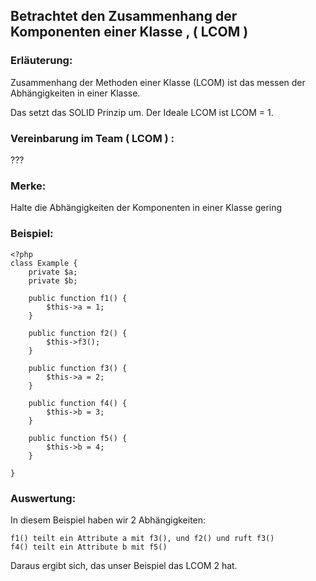 
## Betrachtet den Zusammenhang der Komponenten einer Klasse , ( LCOM )

### Erläuterung:

Zusammenhang der Methoden einer Klasse (LCOM) ist das messen der Abhängigkeiten in einer Klasse.

Das setzt das SOLID Prinzip um.
Der Ideale LCOM ist LCOM = 1.

### Vereinbarung im Team ( LCOM ) : 
???

### Merke:
Halte die Abhängigkeiten der Komponenten in einer Klasse gering

### Beispiel:

	<?php
	class Example {
	    private $a;
	    private $b;
	
	    public function f1() {
	        $this->a = 1;
	    }
	
	    public function f2() {
	        $this->f3();
	    }
	
	    public function f3() {
	        $this->a = 2;
	    }
	
	    public function f4() {
	        $this->b = 3;
	    }
	
	    public function f5() {
	        $this->b = 4;
	    }
	
	}

### Auswertung:

In diesem Beispiel haben wir 2 Abhängigkeiten:

    f1() teilt ein Attribute a mit f3(), und f2() und ruft f3()
    f4() teilt ein Attribute b mit f5()

Daraus ergibt sich, das unser Beispiel das LCOM 2 hat.